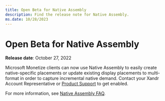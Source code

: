 ```yaml
---
title: Open Beta for Native Assembly
description: Find the release note for Native Assembly.
ms.date: 10/28/2023
---
```


# Open Beta for Native Assembly

**Release date**: October 27, 2022

Microsoft Monetize clients can now use Native Assembly to easily create native-specific placements or update existing display placements to multi-format in order to capture incremental native demand. Contact your Xandr Account Representative or [Product Support](https://help.xandr.com/) to get enabled.

For more information, see [Native Assembly FAQ](native-assembly-faq.md).
